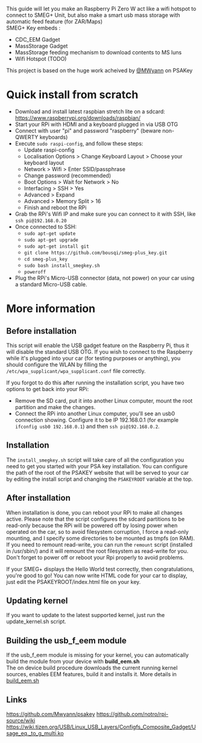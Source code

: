 This guide will let you make an Raspberry Pi Zero W act like a wifi hotspot to connect to 
SMEG+ Unit, but also make a smart usb mass storage with automatic feed feature (for ZAR/Maps)<br>
SMEG+ Key embeds :
* CDC_EEM Gadget
* MassStorage Gadget
* MassStorage feeding mechanism to download contents to MS luns
* Wifi Hotspot (TODO)


This project is based on the huge work acheived by [@MWyann](https://github.com/Mwyann) on PSAKey

Quick install from scratch
==========================

- Download and install latest raspbian stretch lite on a sdcard: https://www.raspberrypi.org/downloads/raspbian/
- Start your RPi with HDMI and a keyboard plugged in via USB OTG
- Connect with user "pi" and password "raspberry" (beware non-QWERTY keyboards)
- Execute `sudo raspi-config`, and follow these steps:
  - Update raspi-config
  - Localisation Options > Change Keyboard Layout > Choose your keyboard layout
  - Network > Wifi > Enter SSID/passphrase
  - Change password (recommended)
  - Boot Options > Wait for Network > No
  - Interfacing > SSH > Yes
  - Advanced > Expand
  - Advanced > Memory Split > 16
  - Finish and reboot the RPi
- Grab the RPi's Wifi IP and make sure you can connect to it with SSH, like `ssh pi@192.168.0.20`
- Once connected to SSH:
  - `sudo apt-get update`
  - `sudo apt-get upgrade`
  - `sudo apt-get install git`
  - `git clone https://github.com/bousqi/smeg-plus_key.git`
  - `cd smeg-plus_key`
  - `sudo bash install_smegkey.sh`
  - `poweroff`
- Plug the RPi's Micro-USB connector (data, not power) on your car using a standard Micro-USB cable.


More information
================

Before installation
-------------------

This script will enable the USB gadget feature on the Raspberry Pi, thus it will disable the standard USB OTG.
If you wish to connect to the Raspberry while it's plugged into your car (for testing purposes or anything), you should
configure the WLAN by filling the `/etc/wpa_supplicant/wpa_supplicant.conf` file correctly.

If you forgot to do this after running the installation script, you have two options to get back into your RPi:
- Remove the SD card, put it into another Linux computer, mount the root partition and make the changes.
- Connect the RPi into another Linux computer, you'll see an usb0 connection showing. Configure it to be IP 192.168.0.1
  (for example `ifconfig usb0 192.168.0.1`) and then `ssh pi@192.168.0.2`.

Installation
------------

The `install_smegkey.sh` script will take care of all the configuration you need to get you started with your PSA key installation.
You can configure the path of the root of the PSAKEY website that will be served to your car by editing the install script
and changing the `PSAKEYROOT` variable at the top.

After installation
------------------

When installation is done, you can reboot your RPi to make all changes active. Please note that the script configures the
sdcard partitions to be read-only because the RPi will be powered off by losing power when operated on the car, so to avoid filesystem
corruption, I force a read-only mounting, and I specify some directories to be mounted as tmpfs (on RAM).
If you need to remount read-write, you can run the `remount` script (installed in /usr/sbin/) and it will remount the
root filesystem as read-write for you. Don't forget to power off or reboot your Rpi properly to avoid problems.

If your SMEG+ displays the Hello World test correctly, then congratulations, you're good to go!
You can now write HTML code for your car to display, just edit the PSAKEYROOT/index.html file on your key.

Updating kernel
---------------

If you want to update to the latest supported kernel, just run the update_kernel.sh script.


Building the usb_f_eem module
-----------------------------

If the usb_f_eem module is missing for your kernel, you can automatically build the module from your device with **build_eem.sh**<br>
The on device build procedure downloads the current running kernel sources, enables EEM features, build it and installs it.
More details in [build_eem.sh](./build_eem.sh)

## Links
https://github.com/Mwyann/psakey
https://github.com/notro/rpi-source/wiki
https://wiki.tizen.org/USB/Linux_USB_Layers/Configfs_Composite_Gadget/Usage_eq._to_g_multi.ko
